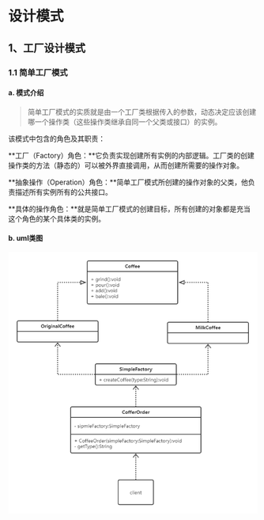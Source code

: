 # 设计模式



## 1、工厂设计模式

### 1.1 简单工厂模式

#### a. 模式介绍

> 简单工厂模式的实质就是由一个工厂类根据传入的参数，动态决定应该创建哪一个操作类（这些操作类继承自同一个父类或接口）的实例。

该模式中包含的角色及其职责：

**工厂（Factory）角色：**它负责实现创建所有实例的内部逻辑。工厂类的创建操作类的方法（静态的）可以被外界直接调用，从而创建所需要的操作对象。

**抽象操作（Operation）角色：**简单工厂模式所创建的操作对象的父类，他负责描述所有实例所有的公共接口。

**具体的操作角色：**就是简单工厂模式的创建目标，所有创建的对象都是充当这个角色的某个具体类的实例。



#### b. uml类图

![简单工厂](设计模式.assets/简单工厂.png)

